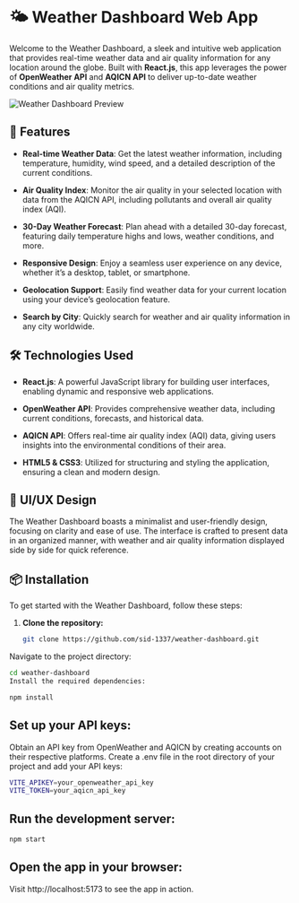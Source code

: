 # 🌤️ Weather Dashboard Web App

Welcome to the Weather Dashboard, a sleek and intuitive web application that provides real-time weather data and air quality information for any location around the globe. Built with **React.js**, this app leverages the power of **OpenWeather API** and **AQICN API** to deliver up-to-date weather conditions and air quality metrics.

![Weather Dashboard Preview](./preview.png)

## 🚀 Features

- **Real-time Weather Data**: Get the latest weather information, including temperature, humidity, wind speed, and a detailed description of the current conditions.
  
- **Air Quality Index**: Monitor the air quality in your selected location with data from the AQICN API, including pollutants and overall air quality index (AQI).
  
- **30-Day Weather Forecast**: Plan ahead with a detailed 30-day forecast, featuring daily temperature highs and lows, weather conditions, and more.

- **Responsive Design**: Enjoy a seamless user experience on any device, whether it’s a desktop, tablet, or smartphone.

- **Geolocation Support**: Easily find weather data for your current location using your device’s geolocation feature.

- **Search by City**: Quickly search for weather and air quality information in any city worldwide.

## 🛠️ Technologies Used

- **React.js**: A powerful JavaScript library for building user interfaces, enabling dynamic and responsive web applications.
  
- **OpenWeather API**: Provides comprehensive weather data, including current conditions, forecasts, and historical data.
  
- **AQICN API**: Offers real-time air quality index (AQI) data, giving users insights into the environmental conditions of their area.
  
- **HTML5 & CSS3**: Utilized for structuring and styling the application, ensuring a clean and modern design.

## 🎨 UI/UX Design

The Weather Dashboard boasts a minimalist and user-friendly design, focusing on clarity and ease of use. The interface is crafted to present data in an organized manner, with weather and air quality information displayed side by side for quick reference.

## 📦 Installation

To get started with the Weather Dashboard, follow these steps:

1. **Clone the repository:**

   ```bash
   git clone https://github.com/sid-1337/weather-dashboard.git
   ```

Navigate to the project directory:

```bash
cd weather-dashboard
Install the required dependencies:
```
```bash
npm install
```
## Set up your API keys:

Obtain an API key from OpenWeather and AQICN by creating accounts on their respective platforms.
Create a .env file in the root directory of your project and add your API keys:
```bash
VITE_APIKEY=your_openweather_api_key
VITE_TOKEN=your_aqicn_api_key
```
## Run the development server:

```bash
npm start
```

## Open the app in your browser:

Visit http://localhost:5173 to see the app in action.
